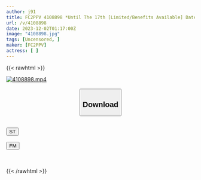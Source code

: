 ```yaml
---
author: j91
title: FC2PPV 4108898 *Until The 17th [Limited/Benefits Available] Date With A Fair-Skinned Girl And Have Serious Sex
url: /v/4108898
date: 2023-12-02T01:17:00Z
image: "4108898.jpg"
tags: [Uncensored, ]
maker: [FC2PPV]
actress: [ ]
---
```



{{< rawhtml >}}

<div class="video" data-videoid="yxyv3egJjPi1Wl3">
    <a href="javascript:;">
        <img src="/v/4108898/4108898.jpg" width="WIDTH" height="HEIGHT" alt="4108898.mp4" loading="lazy">
    </a>
</div>

<script type="text/javascript" src="https://j91.asia/asset/on-demand-st.js"></script>

<br>
  <link rel="stylesheet" href="https://j91.asia/asset/bs5.css">
  
  <center>
  <button class="btn btn-primary" type="button" data-bs-toggle="collapse" data-bs-target=".multi-collapse" aria-expanded="false" aria-controls="multiCollapseExample1 multiCollapseExample2"><h2>Download</h2></button></center>
</p>
<div class="row">
  <div class="col">
    <div class="collapse multi-collapse" id="multiCollapseExample1">
      <div class="card card-body">
	      	      <br>
<div class="buttons">  
<a href="https://streamtape.to/v/yxyv3egJjPi1Wl3" target="_blank"><button class="btn-hover color-3"><i class="fa fa-download"></i> ST</button></a></div>
    </div>
  </div>
</div>
  <div class="col">
    <div class="collapse multi-collapse" id="multiCollapseExample2">
      <div class="card card-body">
	      <br>
<div class="buttons">
    <a href="https://filemoon.sx/d/6i5a15tbs7xv" target="_blank"><button class="btn-hover color-8"><i class="fa fa-download"></i> FM</button></a></div>
<br><br>
      </div>
    </div>
  </div>
</div>

{{< /rawhtml >}}